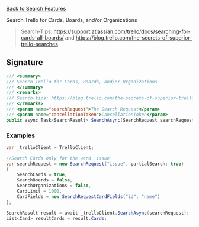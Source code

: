 [Back to Search Features](TrelloClient#search-features)

Search Trello for Cards, Boards, and/or Organizations

> Search-Tips: https://support.atlassian.com/trello/docs/searching-for-cards-all-boards/ and https://blog.trello.com/the-secrets-of-superior-trello-searches

## Signature
```cs
/// <summary>
/// Search Trello for Cards, Boards, and/or Organizations
/// </summary>
/// <remarks>
/// Search-tips: https://blog.trello.com/the-secrets-of-superior-trello-searches
/// </remarks>
/// <param name="searchRequest">The Search Request</param>
/// <param name="cancellationToken">CancellationToken</param>
public async Task<SearchResult> SearchAsync(SearchRequest searchRequest, CancellationToken cancellationToken = default)
```
### Examples

```cs
var _trelloClient = TrelloClient;

//Search Cards only for the word 'issue'
var searchRequest = new SearchRequest("issue", partialSearch: true)
{
    SearchCards = true,
    SearchBoards = false,
    SearchOrganizations = false,
    CardLimit = 1000,
    CardFields = new SearchRequestCardFields("id", "name")
};

SearchResult result = await _trelloClient.SearchAsync(searchRequest);
List<Card> resultCards = result.Cards;
```